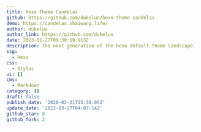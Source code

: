 ```yaml
---
title: Hexo Theme Candelas
github: https://github.com/dukeluo/hexo-theme-candelas
demo: https://candelas.shaiwang.life/
author: dukeluo
author_link: https://github.com/dukeluo
date: 2023-11-27T09:30:19.913Z
description: The next generation of the hexo default theme Landscape.
ssg:
  - Hexo
css:
  - Stylus
ui: []
cms:
  - Markdown
category: []
draft: false
publish_date: '2020-03-21T15:58:05Z'
update_date: '2022-03-27T04:07:14Z'
github_star: 8
github_fork: 2
---
```

